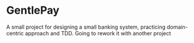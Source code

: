 # GentlePay
A small project for designing a small banking system, practicing domain-centric approach and TDD.
Going to rework it with another project
